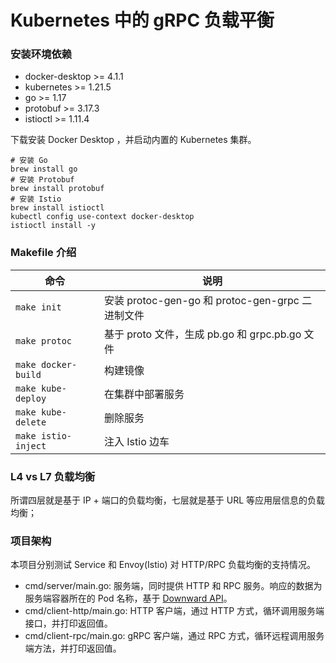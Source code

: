 # Kubernetes 中的 gRPC 负载平衡

### 安装环境依赖

* docker-desktop >= 4.1.1
* kubernetes >= 1.21.5
* go >= 1.17
* protobuf >= 3.17.3
* istioctl >= 1.11.4

下载安装 Docker Desktop ，并启动内置的 Kubernetes 集群。

```shell
# 安装 Go
brew install go
# 安装 Protobuf
brew install protobuf
# 安装 Istio
brew install istioctl
kubectl config use-context docker-desktop
istioctl install -y
```

### Makefile 介绍

|  命令   | 说明  |
|  ----  | ----  |
| `make init`  | 安装 protoc-gen-go 和 protoc-gen-grpc 二进制文件 |
| `make protoc`  | 基于 proto 文件，生成 pb.go 和 grpc.pb.go 文件 |
| `make docker-build`  | 构建镜像 |
| `make kube-deploy` | 在集群中部署服务 |
| `make kube-delete` | 删除服务 |
| `make istio-inject` | 注入 Istio 边车 |


### L4 vs L7 负载均衡

所谓四层就是基于 IP + 端口的负载均衡，七层就是基于 URL 等应用层信息的负载均衡；

### 项目架构

本项目分别测试 Service 和 Envoy(Istio) 对 HTTP/RPC 负载均衡的支持情况。

* cmd/server/main.go: 服务端，同时提供 HTTP 和 RPC 服务。响应的数据为服务端容器所在的 Pod 名称，基于 [Downward API](https://kubernetes.io/zh/docs/tasks/inject-data-application/environment-variable-expose-pod-information/)。
* cmd/client-http/main.go: HTTP 客户端，通过 HTTP 方式，循环调用服务端接口，并打印返回值。
* cmd/client-rpc/main.go: gRPC 客户端，通过 RPC 方式，循环远程调用服务端方法，并打印返回值。


